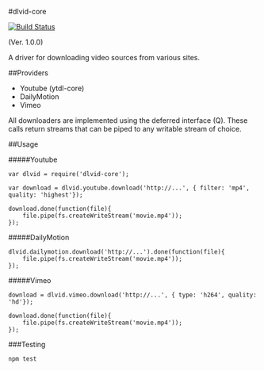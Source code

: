 #dlvid-core 

[![Build Status](https://travis-ci.org/web-mech/dlvid-core.png?branch=master)](https://travis-ci.org/web-mech/dlvid-core)

(Ver. 1.0.0)

A driver for downloading video sources from various sites.

##Providers
- Youtube (ytdl-core)
- DailyMotion
- Vimeo

All downloaders are implemented using the deferred interface (Q). These calls return streams that can be piped to any writable stream of choice.

##Usage
  

#####Youtube

```
var dlvid = require('dlvid-core');

var download = dlvid.youtube.download('http://...', { filter: 'mp4', quality: 'highest'});

download.done(function(file){
	file.pipe(fs.createWriteStream('movie.mp4'));
});
```

#####DailyMotion
```
dlvid.dailymotion.download('http://...').done(function(file){
	file.pipe(fs.createWriteStream('movie.mp4'));
});
```

#####Vimeo
```
download = dlvid.vimeo.download('http://...', { type: 'h264', quality: 'hd'});

download.done(function(file){
	file.pipe(fs.createWriteStream('movie.mp4'));
});
``` 	

###Testing

```
npm test
```
